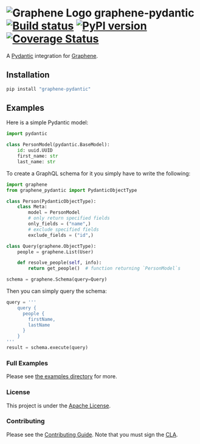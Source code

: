 # ![Graphene Logo](http://graphene-python.org/favicon.png) graphene-pydantic [![Build status](https://circleci.com/gh/upsidetravel/graphene-pydantic.svg?style=svg)](https://circleci.com/gh/upsidetravel/graphene-pydantic) [![PyPI version](https://badge.fury.io/py/graphene-pydantic.svg)](https://badge.fury.io/py/graphene-pydantic) [![Coverage Status](https://coveralls.io/repos/upsidetravel/graphene-pydantic/badge.svg?branch=master&service=github)](https://coveralls.io/github/upsidetravel/graphene-pydantic?branch=master)



A [Pydantic](https://pydantic-docs.helpmanual.io/) integration for [Graphene](http://graphene-python.org/).

## Installation

```bash
pip install "graphene-pydantic"
```

## Examples

Here is a simple Pydantic model:

```python
import pydantic

class PersonModel(pydantic.BaseModel):
    id: uuid.UUID
    first_name: str
    last_name: str

```

To create a GraphQL schema for it you simply have to write the following:

```python
import graphene
from graphene_pydantic import PydanticObjectType

class Person(PydanticObjectType):
    class Meta:
        model = PersonModel
        # only return specified fields
        only_fields = ("name",)
        # exclude specified fields
        exclude_fields = ("id",)

class Query(graphene.ObjectType):
    people = graphene.List(User)

    def resolve_people(self, info):
        return get_people()  # function returning `PersonModel`s

schema = graphene.Schema(query=Query)
```

Then you can simply query the schema:

```python
query = '''
    query {
      people {
        firstName,
        lastName
      }
    }
'''
result = schema.execute(query)
```


### Full Examples

Please see [the examples directory](./examples) for more. 

### License

This project is under the [Apache License](./LICENSE.md).

### Contributing

Please see the [Contributing Guide](./CONTRIBUTING.md). Note that you must sign the [CLA](./CONTRIBUTOR_LICENSE_AGREEMENT.md).
